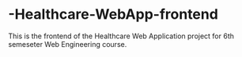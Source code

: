 # -Healthcare-WebApp-frontend
This is the frontend of the Healthcare Web Application project for 6th semeseter Web Engineering course.
